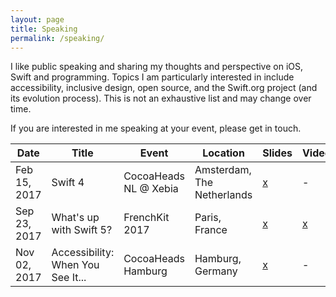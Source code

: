 ```yaml
---
layout: page
title: Speaking
permalink: /speaking/
---
```


I like public speaking and sharing my thoughts and perspective on iOS, Swift and programming. Topics I am particularly interested in include accessibility, inclusive design, open source, and the Swift.org project (and its evolution process). This is not an exhaustive list and may change over time.

If you are interested in me speaking at your event, please get in touch.

| Date         | Title                   | Event                 | Location                   | Slides                                                       | Video |
|--------------|-------------------------|-----------------------|----------------------------|--------------------------------------------------------------|-------|
| Feb 15, 2017 | Swift 4                           | CocoaHeads NL @ Xebia     | Amsterdam, The Netherlands    | [x](https://speakerdeck.com/basthomas/swift-4)               | -                                                  |
| Sep 23, 2017 | What's up with Swift 5?           | FrenchKit 2017            | Paris, France                 | [x](https://speakerdeck.com/basthomas/whats-up-with-swift-5) | [x](https://www.youtube.com/watch?v=XXqZaKodLfA)   |
| Nov 02, 2017 | Accessibility: When You See It... | CocoaHeads Hamburg        | Hamburg, Germany              | [x](https://speakerdeck.com/basthomas/accessibility-when-you-see-it-dot-dot-dot) | -   |

